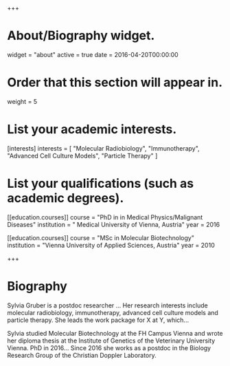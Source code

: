 +++
# About/Biography widget.
widget = "about"
active = true
date = 2016-04-20T00:00:00

# Order that this section will appear in.
weight = 5

# List your academic interests.
[interests]
  interests = [
    "Molecular Radiobiology",
    "Immunotherapy",
    "Advanced Cell Culture Models",
    "Particle Therapy"
  ]

# List your qualifications (such as academic degrees).
[[education.courses]]
  course = "PhD in in Medical Physics/Malignant Diseases"
  institution = " Medical University of Vienna, Austria"
  year = 2016

[[education.courses]]
  course = "MSc in Molecular Biotechnology"
  institution = "Vienna University of Applied Sciences, Austria"
  year = 2010

+++

# Biography

Sylvia Gruber is a postdoc researcher ... Her research interests include molecular radiobiology, immunotherapy, advanced cell culture models and particle therapy. She leads the work package for X at Y, which...

Sylvia studied Molecular Biotechnology at the FH Campus Vienna and wrote her diploma thesis at the Institute of Genetics of the Veterinary University Vienna. PhD in 2016... Since 2016 she works as a postdoc in the Biology Research Group of the Christian Doppler Laboratory.
